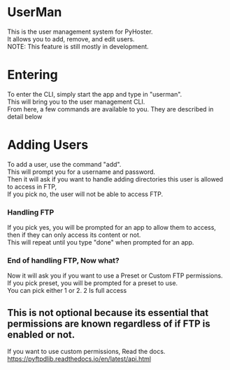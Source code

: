 # UserMan
This is the user management system for PyHoster.<br>
It allows you to add, remove, and edit users.<br>
NOTE: This feature is still mostly in development.<br>

# Entering
To enter the CLI, simply start the app and type in "userman".<br>
This will bring you to the user management CLI.<br>
From here, a few commands are available to you. They are described in detail below<br>

# Adding Users
To add a user, use the command "add".<br>
This will prompt you for a username and password.<br>
Then it will ask if you want to handle adding directories this user is allowed to access in FTP,<br>
If you pick no, the user will not be able to access FTP.<br>
### Handling FTP
If you pick yes, you will be prompted for an app to allow them to access, then if they can only access its content or not.<br>
This will repeat until you type "done" when prompted for an app.<br>
### End of handling FTP, Now what?
Now it will ask you if you want to use a Preset or Custom FTP permissions.<br>
If you pick preset, you will be prompted for a preset to use.<br>
You can pick either 1 or 2. 2 Is full access<br>
## This is not optional because its essential that permissions are known regardless of if FTP is enabled or not.
If you want to use custom permissions, Read the docs.<br>
https://pyftpdlib.readthedocs.io/en/latest/api.html